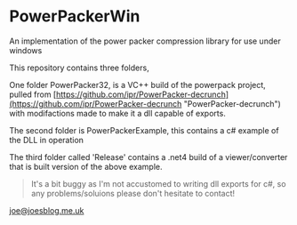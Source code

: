 # PowerPackerWin
An implementation of the power packer compression library for use under windows

This repository  contains three folders, 

One folder PowerPacker32, is a VC++ build of the powerpack project, pulled from [https://github.com/ipr/PowerPacker-decrunch](https://github.com/ipr/PowerPacker-decrunch "PowerPacker-decrunch") with modifactions made to make it a dll capable of exports.

The second folder is PowerPackerExample, this contains a c# example of the DLL in operation

The third folder called 'Release' contains a .net4 build of a viewer/converter that is built version of the above example.

>It's a bit buggy as I'm not accustomed to writing dll exports for c#, so any problems/soluions please don't hesitate to contact!

joe@joesblog.me.uk
